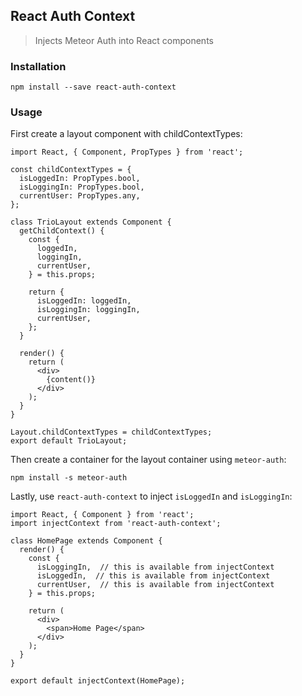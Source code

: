 ## React Auth Context

> Injects Meteor Auth into React components

### Installation

```
npm install --save react-auth-context
```

### Usage

First create a layout component with childContextTypes:
```
import React, { Component, PropTypes } from 'react';

const childContextTypes = {
  isLoggedIn: PropTypes.bool,
  isLoggingIn: PropTypes.bool,
  currentUser: PropTypes.any,
};

class TrioLayout extends Component {
  getChildContext() {
    const {
      loggedIn,
      loggingIn,
      currentUser,
    } = this.props;

    return {
      isLoggedIn: loggedIn,
      isLoggingIn: loggingIn,
      currentUser,
    };
  }

  render() {
    return (
      <div>
        {content()}
      </div>
    );
  }
}

Layout.childContextTypes = childContextTypes;
export default TrioLayout;

```

Then create a container for the layout container using `meteor-auth`:

```
npm install -s meteor-auth
```

Lastly, use `react-auth-context` to inject `isLoggedIn` and `isLoggingIn`:
```
import React, { Component } from 'react';
import injectContext from 'react-auth-context';

class HomePage extends Component {
  render() {
    const {
      isLoggingIn,  // this is available from injectContext
      isLoggedIn,  // this is available from injectContext
      currentUser,  // this is available from injectContext
    } = this.props;

    return (
      <div>
        <span>Home Page</span>
      </div>
    );
  }
}

export default injectContext(HomePage);
```
